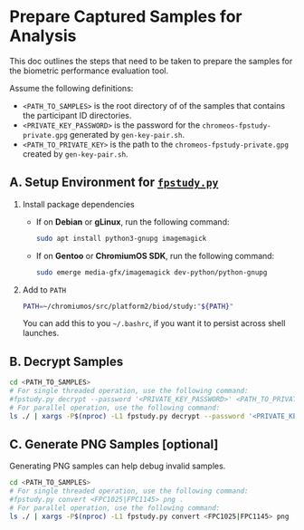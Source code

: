 # Prepare Captured Samples for Analysis

This doc outlines the steps that need to be taken to prepare the samples for the
biometric performance evaluation tool.

Assume the following definitions:

*   `<PATH_TO_SAMPLES>` is the root directory of of the samples that contains
    the participant ID directories.
*   `<PRIVATE_KEY_PASSWORD>` is the password for the
    `chromeos-fpstudy-private.gpg` generated by `gen-key-pair.sh`.
*   `<PATH_TO_PRIVATE_KEY>` is the path to the `chromeos-fpstudy-private.gpg`
    created by `gen-key-pair.sh`.

## A. Setup Environment for [`fpstudy.py`]

1.  Install package dependencies

    *   If on **Debian** or **gLinux**, run the following command:

        ```bash
        sudo apt install python3-gnupg imagemagick
        ```

    *   If on **Gentoo** or **ChromiumOS SDK**, run the following command:

        ```bash
        sudo emerge media-gfx/imagemagick dev-python/python-gnupg
        ```

2.  Add to `PATH`

    ```bash
    PATH=~/chromiumos/src/platform2/biod/study:"${PATH}"
    ```

    You can add this to you `~/.bashrc`, if you want it to persist across shell
    launches.

## B. Decrypt Samples

```bash
cd <PATH_TO_SAMPLES>
# For single threaded operation, use the following command:
#fpstudy.py decrypt --password '<PRIVATE_KEY_PASSWORD>' <PATH_TO_PRIVATE_KEY> .
# For parallel operation, use the following command:
ls ./ | xargs -P$(nproc) -L1 fpstudy.py decrypt --password '<PRIVATE_KEY_PASSWORD>' <PATH_TO_PRIVATE_KEY>
```

## C. Generate PNG Samples [optional]

Generating PNG samples can help debug invalid samples.

```bash
cd <PATH_TO_SAMPLES>
# For single threaded operation, use the following command:
#fpstudy.py convert <FPC1025|FPC1145> png .
# For parallel operation, use the following command:
ls ./ | xargs -P$(nproc) -L1 fpstudy.py convert <FPC1025|FPC1145> png
```

[`fpstudy.py`]: fpstudy.py
